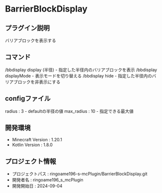 # BarrierBlockDisplay

## プラグイン説明
バリアブロックを表示する

## コマンド
/bbdisplay display (半径) - 指定した半径内のバリアブロックを表示
/bbdisplay displayMode - 表示モードを切り替える
/bbdisplay hide - 指定した半径内のバリアブロックを非表示にする

## configファイル
radius : 3 - defaultの半径の値
max_radius : 10 - 指定できる最大値

## 開発環境
- Minecraft Version : 1.20.1
- Kotlin Version : 1.8.0

## プロジェクト情報
- プロジェクトパス : ringoame196-s-mcPlugin/BarrierBlockDisplay.git
- 開発者名 : ringoame196_s_mcPlugin
- 開発開始日 : 2024-09-04
